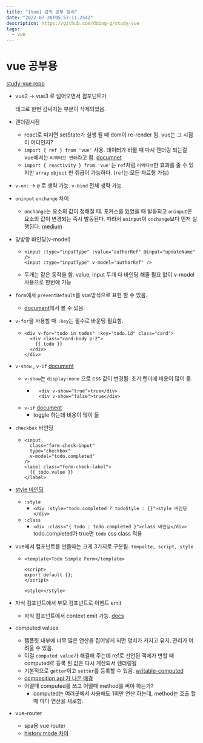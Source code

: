 ```yaml
---
title: "[Vue] 강의 공부 정리"
date: "2022-07-26T05:57:11.254Z"
description: https://github.com/dding-g/study-vue
tags:
  - vue
---
```


# vue 공부용

[study-vue repo](https://github.com/dding-g/study-vue)

- vue2 -> vue3 로 넘어오면서 컴포넌트가 <div> 태그로 한번 감싸지는 부분이 삭제되었음.
- 렌더링시점
  - react로 따지면 setState가 실행 될 때 dom이 re-render 됨. vue는 그 시점이 어디인지?
  - `import { ref } from 'vue'` 사용. 데이터가 바뀔 때 다시 렌더링 되는걸 vue에서는 `리액티브 변화`라고 함. [documnet](https://kr.vuejs.org/v2/guide/reactivity.html)
  - `import { reactivity } from 'vue'`는 `ref`처럼 `리액티브`한 효과를 줄 수 있지만 `array` `object` 만 취급이 가능하다. (`ref`는 모든 자료형 가능)
- `v-on:` -> `@` 로 생략 가능. `v-bind` 전체 생략 가능.
- `oninput` `onchange` 차이
  - `onchange`는 요소의 값이 정해질 때. 포커스를 잃었을 때 발동되고 `oninput`은 요소의 값이 변경되는 즉시 발동된다. 따라서 `oninput`이 `onchange`보다 먼저 실행된다. [medium](https://medium.com/@madgb00/input-type-range-1-onchange-oninput-%EB%B9%84%EA%B5%90-664b58b3f6c)
- 양방향 바인딩(v-model)
  - ```
    <input :type="inputType" :value="authorRef" @input="updateName" />
    <input :type="inputType" v-model="authorRef" />
    ```
  - 두개는 같은 동작을 함. value, input 두개 다 바인딩 해줄 필요 없이 v-model 사용으로 한번에 가능
- `form`에서 `preventDefault`를 vue방식으로 표현 할 수 있음.
  - [document](https://kr.vuejs.org/v2/guide/syntax.html#%EC%88%98%EC%8B%9D%EC%96%B4)에서 볼 수 있음.
- `v-for`을 사용할 때 `:key`는 필수로 바운딩 필요함.
  - ```
    <div v-for="todo in todos" :key="todo.id" class="card">
      <div class="card-body p-2">
        {{ todo }}
      </div>
    </div>
    ```
- `v-show` , `v-if` [document](https://vuejs.org/guide/essentials/conditional.html#v-show)
  - `v-show`는 `display:none` 으로 css 값이 변경됨. 초기 렌더에 비용이 많이 듦.
    - ```
        <div v-show="true">true</div>
        <div v-show="false">true</div>
      ```
  - `v-if` [document](https://vuejs.org/api/built-in-directives.html#v-if)
    - toggle 하는데 비용이 많이 듦
- `checkbox` 바인딩
  - ```
    <input
      class="form-check-input"
      type="checkbox"
      v-model="todo.completed"
    />
    <label class="form-check-label">
      {{ todo.value }}
    </label>
    ```
- [style 바인딩](https://kr.vuejs.org/v2/guide/class-and-style.html#%EA%B0%9D%EC%B2%B4-%EA%B5%AC%EB%AC%B8-1)
  - `:style`
    - `<div :style="todo.completed ? todoStyle : {}">style 바인딩</div>`
  - `:class`
    - `<div :class="{ todo : todo.completed }">class 바인딩</div>` todo.completed가 true면 `todo` css class 적용
- vue에서 컴포넌트를 만들때는 크게 3가지로 구분됨. `tempalte, script, style`

  - ```
    <template>Todo Simple Form</template>

    <script>
    export default {};
    </script>

    <style></style>
    ```

- 자식 컴포넌트에서 부모 컴포넌트로 이벤트 emit

  - 자식 컴포넌트에서 context emit 가능. [docs](https://vuejs.org/guide/components/events.html#emitting-and-listening-to-events)

- computed values
  - 탬플릿 내부에 너무 많은 연산을 집어넣게 되면 덩치가 커지고 유지, 관리가 어려울 수 있음.
  - 이걸 `computed value`가 해결해 주는데 ref로 선언된 객체가 변할 때 computed로 등록 된 값은 다시 계산되서 렌더링됨
  - 기본적으로 `getter`이고 `setter`를 등록할 수 있음. [writable-computed](https://vuejs.org/guide/essentials/computed.html#writable-computed)
  - [composition api 가 나온 배경](https://kyounghwan01.github.io/blog/Vue/vue3/composition-api/#composition-api%E1%84%80%E1%85%A1-%E1%84%82%E1%85%A1%E1%84%8B%E1%85%A9%E1%84%80%E1%85%A6-%E1%84%83%E1%85%AC%E1%86%AB-%E1%84%87%E1%85%A2%E1%84%80%E1%85%A7%E1%86%BC)
  - 어떨때 computed를 쓰고 어떨때 method를 써야 하는가?
    - computed는 여러곳에서 사용해도 1회만 연산 하는데, method는 호출 할 때 마다 연산을 새로함.
- vue-router
  - spa용 vue router
  - [history mode 차이](https://router.vuejs.org/guide/essentials/history-mode.html#different-history-modes)
